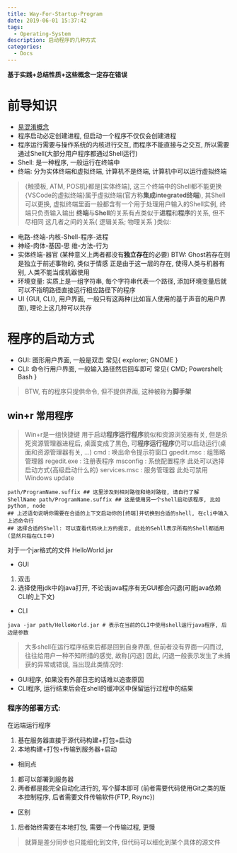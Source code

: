 ```yaml
---
title: Way-For-Startup-Program
date: 2019-06-01 15:37:42
tags:
  - Operating-System
description: 启动程序的几种方式
categories:
  - Docs
---
```


**基于实践+总结性质+这些概念一定存在错误**

# 前导知识
- [易混淆概念](https://sailhe.github.io/2019/05/20/Confusing-Concept-In-Operating-System/)
- 程序启动必定创建进程, 但启动一个程序不仅仅会创建进程
- 程序运行需要与操作系统的内核进行交互, 而程序不能直接与之交互, 所以需要通过Shell(大部分用户程序都通过Shell运行)
- Shell: 是一种程序, 一般运行在终端中
- 终端: 分为实体终端和虚拟终端, 计算机不是终端, 计算机中可以运行虚拟终端
> {触摸板, ATM, POS机}都是[实体终端], 这三个终端中的Shell都不能更换
  {VSCode的虚拟终端}属于虚拟终端(官方称**集成integrated终端**), 其Shell可以更换, 虚拟终端里面一般都含有一个用于处理用户输入的Shell实例, 终端只负责输入输出
  **终端**与**Shell**的关系有点类似于**进程**和**程序**的关系, 但不尽相同
  这几者之间的关系{ 逻辑关系; 物理关系 }类似:
  - 电路-终端-内核-Shell-程序-进程
  - 神经-肉体-基因-思 维-方法-行为
  - 实体终端-器官 (某种意义上两者都没有**独立存在**的必要)
  BTW: Ghost若存在则是独立于前述事物的, 类似于情感
  正是由于这一层的存在, 使得人类与机器有别, 人类不能当成机器使用
- 环境变量: 实质上是一组字符串, 每个字符串代表一个路径, 添加环境变量后就可以不指明路径直接运行相应路径下的程序
- UI {GUI, CLI}, 用户界面, 一般只有这两种(比如盲人使用的基于声音的用户界面), 理论上这几种可以共存


# 程序的启动方式
- GUI: 图形用户界面, 一般是双击 常见{ explorer; GNOME }
- CLI: 命令行用户界面, 一般输入路径然后回车即可 常见{ CMD; Powershell; Bash }
> BTW, 有的程序只提供命令, 但不提供界面, 这种被称为**脚手架**

## win+r 常用程序
  > Win+r是一组快捷键 用于启动**程序运行程序**貌似和资源浏览器有关, 但是杀死资源管理器进程后, 桌面变成了黑色, 可**程序运行程序**仍可以启动运行(桌面和资源管理器有关, ...)
    cmd : 唤出命令提示符窗口
    gpedit.msc  : 组策略管理器
    regedit.exe : 注册表程序
    msconfig : 系统配置程序 此处可以选择启动方式{高级启动什么的}
    services.msc : 服务管理器 此处可禁用Windows update


``` shell
path/ProgramName.suffix ## 这里涉及到相对路径和绝对路径, 请自行了解
ShellName path/ProgramName.suffix ## 这是使用另一个shell启动该程序, 比如 python, node
## 上述语句说明你需要在合适的上下文启动你的[终端]并切换到合适的shell, 在cli中输入上述命令行
## 选择合适的Shell: 可以查看代码块上方的提示, 此处的Sehll表示所有的Shell都适用(显然只指在CLI中)
```

对于一个jar格式的文件 HelloWorld.jar
- GUI
1. 双击
2. 选择使用jdk中的java打开, 不论该java程序有无GUI都会闪退(可能java依赖CLI的上下文)
- CLI
```shell
java -jar path/HelloWorld.jar # 表示在当前的CLI中使用shell运行java程序, 后边是参数
```

>大多shell在运行程序结束后都是回到自身界面, 但前者没有界面一闪而过, 往往给用户一种不知所措的感觉, 故称[闪退]
 因此, 闪退一般表示发生了未捕获的异常或错误, 当出现此类情况时:
 - GUI程序, 如果没有外部日志的话难以追查原因
 - CLI程序, 运行结束后会在shell的缓冲区中保留运行过程中的结果


### 程序的部署方式:
在远端运行程序
1. 基在服务器直接于源代码构建+打包+启动
2. 本地构建+打包+传输到服务器+启动

- 相同点
1. 都可以部署到服务器
2. 两者都是能完全自动化进行的, 写个脚本即可 (前者需要代码使用Git之类的版本控制程序, 后者需要文件传输软件{FTP, Rsync})

- 区别
1. 后者始终需要在本地打包, 需要一个传输过程, 更慢
> 就算是差分同步也只能细化到文件, 但代码可以细化到某个具体的源文件
